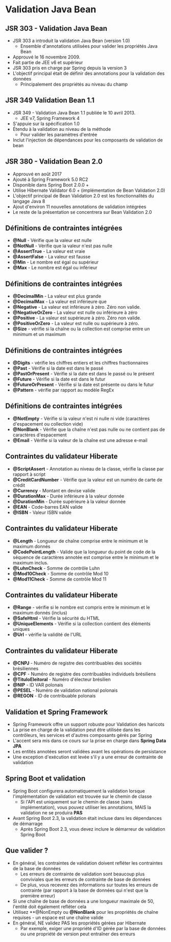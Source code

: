 # Validation Java Bean

## JSR 303 - Validation Java Bean
+ JSR 303 a introduit la validation Java Bean (version 1.0)
  + Ensemble d'annotations utilisées pour valider les propriétés Java Bean
+ Approuvé le 16 novembre 2009.
+ Fait partie de JEE v6 et supérieur
+ JSR 303 pris en charge par Spring depuis la version 3
+ L'objectif principal était de définir des annotations pour la validation des données
  + Principalement des propriétés au niveau du champ

## JSR 349 Validation Bean 1.1
+ JSR 349 - Validation Java Bean 1.1 publiée le 10 avril 2013.
  + JEE v7, Spring Framework 4
+ S'appuie sur la spécification 1.0
+ Étendu à la validation au niveau de la méthode
  + Pour valider les paramètres d'entrée
+ Inclut l'injection de dépendances pour les composants de validation de bean

## JSR 380 - Validation Bean 2.0
+ Approuvé en août 2017
+ Ajouté à Spring Framework 5.0 RC2
+ Disponible dans Spring Boot 2.0.0 +
+ Utilise Hibernate Validator 6.0 + (implémentation de Bean Validation 2.0)
+ L'objectif principal de Bean Validation 2.0 est les fonctionnalités du langage Java 8
+ Ajout d'environ 11 nouvelles annotations de validation intégrées
+ Le reste de la présentation se concentrera sur Bean Validation 2.0

## Définitions de contraintes intégrées
+ **@Null** - Vérifie que la valeur est nulle
+ **@NotNull** - Vérifie que la valeur n'est pas nulle
+ **@AssertTrue** - La valeur est vraie
+ **@AssertFalse** - La valeur est fausse
+ **@Min** - Le nombre est égal ou supérieur
+ **@Max** - Le nombre est égal ou inférieur

## Définitions de contraintes intégrées
+ **@DecimalMin** - La valeur est plus grande
+ **@DecimalMax** - La valeur est inférieure que
+ **@Negative** - La valeur est inférieure à zéro. Zéro non valide.
+ **@NegativeOrZero** - La valeur est nulle ou inférieure à zéro
+ **@Positive** - La valeur est supérieure à zéro. Zéro non valide.
+ **@PositiveOrZero** - La valeur est nulle ou supérieure à zéro.
+ **@Size** - vérifie si la chaîne ou la collection est comprise entre un minimum et un maximum

## Définitions de contraintes intégrées
+ **@Digits** - vérifie les chiffres entiers et les chiffres fractionnaires
+ **@Past** - Vérifie si la date est dans le passé
+ **@PastOrPresent** - Vérifie si la date est dans le passé ou le présent
+ **@Future** - Vérifie si la date est dans le futur
+ **@FutureOrPresent** - Vérifie si la date est présente ou dans le futur
+ **@Pattern** - vérifie par rapport au modèle RegEx

## Définitions de contraintes intégrées
+ **@NotEmpty** - Vérifie si la valeur n'est ni nulle ni vide (caractères d'espacement ou collection vide)
+ **@NonBlank** - Vérifie que la chaîne n'est pas nulle ou ne contient pas de caractères d'espacement
+ **@Email** - Vérifie si la valeur de la chaîne est une adresse e-mail

## Contraintes du validateur Hiberate
+ **@ScriptAssert** - Annotation au niveau de la classe, vérifie la classe par rapport à script
+ **@CreditCardNumber** - Vérifie que la valeur est un numéro de carte de crédit
+ **@Currency** - Montant en devise valide
+ **@DurationMax** - Durée inférieure à la valeur donnée
+ **@DurationMin** - Durée supérieure à la valeur donnée
+ **@EAN** - Code-barres EAN valide
+ **@ISBN** - Valeur ISBN valide

## Contraintes du validateur Hiberate
+ **@Length** - Longueur de chaîne comprise entre le minimum et le maximum donnés
+ **@CodePointLength** - Valide que la longueur du point de code de la séquence de caractères annotée est comprise entre le minimum et le maximum inclus.
+ **@LuhnCheck** - Somme de contrôle Luhn
+ **@Mod10Check** - Somme de contrôle Mod 10
+ **@Mod11Check** - Somme de contrôle Mod 11

## Contraintes du validateur Hiberate
+ **@Range** - vérifie si le nombre est compris entre le minimum et le maximum donnés (inclus)
+ **@SafeHtml** - Vérifie la sécurité du HTML
+ **@UniqueElements** - Vérifie si la collection contient des éléments uniques
+ **@Url** - vérifie la validité de l'URL

## Contraintes du validateur Hiberate
+ **@CNPJ** - Numéro de registre des contribuables des sociétés brésiliennes
+ **@CPF** - Numéro de registre des contribuables individuels brésiliens
+ **@TituloEleitoral** - Numéro d'électeur brésilien
+ **@NIP** - ID VAR polonais
+ **@PESEL** - Numéro de validation national polonais
+ **@REGON** - ID de contribuable polonais

## Validation et Spring Framework
+ Spring Framework offre un support robuste pour Validation des haricots
+ La prise en charge de la validation peut être utilisée dans les contrôleurs, les services et d'autres composants gérés par Spring
+ L'accent sera mis dans ce cours sur la prise en charge dans **Spring Data JPA**
+ Les entités annotées seront validées avant les opérations de persistance
+ Une exception d'exécution est levée s'il y a une erreur de contrainte de validation

## Spring Boot et validation
+ Spring Boot configurera automatiquement la validation lorsque l'implémentation de validation est trouvée sur le chemin de classe
  + Si l'API est uniquement sur le chemin de classe (sans implémentation), vous pouvez utiliser les annotations, MAIS la validation ne se produira **PAS**
+ Avant Spring Boot 2.3, la validation était incluse dans les dépendances de démarrage
  + Après Spring Boot 2.3, vous devez inclure le démarreur de validation Spring Boot

## Que valider ?
+ En général, les contraintes de validation doivent refléter les contraintes de la base de données
  + Les erreurs de contrainte de validation sont beaucoup plus conviviales que les erreurs de contrainte de base de données
  + De plus, vous recevrez des informations sur toutes les erreurs de contrainte (par rapport à la base de données qui n'est que la première erreur)
+ Si une chaîne de base de données a une longueur maximale de 50, l'entité doit également refléter cela
+ Utilisez **@NonEmpty ou **@NonBlank** pour les propriétés de chaîne requises - un espace est une chaîne valide
+ En général, NE validez PAS les propriétés gérées par Hibernate
  + Par exemple, exiger une propriété d'ID gérée par la base de données ou une propriété de version peut entraîner des erreurs
